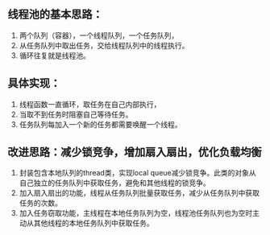 
## 线程池的基本思路：
1. 两个队列（容器），一个线程队列，一个任务队列，
2. 从任务队列中取出任务，交给线程队列中的线程执行。
3. 循环往复就是线程池。
## 具体实现：
1. 线程函数一直循环，取任务在自己内部执行，
2. 当取不到任务时阻塞自己等待任务。
3. 任务队列每加入一个新的任务都需要唤醒一个线程。

## 改进思路：减少锁竞争，增加扇入扇出，优化负载均衡
1. 封装包含本地队列的thread类，实现local queue减少锁竞争。此类的对象从自己独立的任务队列中获取任务，避免和其他线程的锁竞争。
2. 加入扇入扇出的功能，线程从任务队列批量获取任务，减少从任务队列中获取任务的次数。
3. 加入任务窃取功能，主线程在本地任务队列为空，线程池任务队列也为空时主动从其他线程的本地任务队列中获取任务。